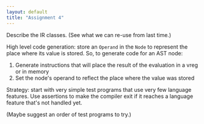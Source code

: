 ```yaml
---
layout: default
title: "Assignment 4"
---
```


Describe the IR classes. (See what we can re-use from last time.)

High level code generation: store an `Operand` in the `Node` to represent
the place where its value is stored.  So, to generate code for an AST
node:

1. Generate instructions that will place the result of the evaluation
   in a vreg or in memory
2. Set the node's operand to reflect the place where the value was
   stored

Strategy: start with very simple test programs that use very few
language features. Use assertions to make the compiler exit if it
reaches a language feature that's not handled yet.

(Maybe suggest an order of test programs to try.)
